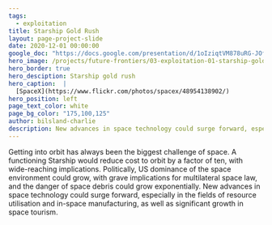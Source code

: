 ```yaml
---
tags:
  - exploitation
title: Starship Gold Rush
layout: page-project-slide
date: 2020-12-01 00:00:00
google_doc: "https://docs.google.com/presentation/d/1oIziqtVM878uRG-JOfrQNvGFsQWKP_S_W8cLkhQlXvA/edit#slide=id.g8cac20a276_4_64"
hero_image: /projects/future-frontiers/03-exploitation-01-starship-gold-rush-01.jpg
hero_border: true
hero_desciption: Starship gold rush
hero_caption:  |
  [SpaceX](https://www.flickr.com/photos/spacex/48954138902/)
hero_position: left
page_text_color: white
page_bg_color: "175,100,125"
author: bilsland-charlie
description: New advances in space technology could surge forward, especially in the fields of resource utilisation and in-space manufacturing, as well as significant growth in space tourism.
---
```

Getting into orbit has always been the biggest challenge of space. A functioning Starship would reduce cost to orbit by a factor of ten, with wide-reaching implications. Politically, US dominance of the space environment could grow, with grave implications for multilateral space law, and the danger of space debris could grow exponentially. New advances in space technology could surge forward, especially in the fields of resource utilisation and in-space manufacturing, as well as significant growth in space tourism.  
